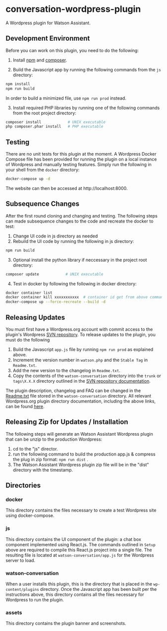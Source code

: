 # conversation-wordpress-plugin
A Wordpress plugin for Watson Assistant.

## Development Environment
Before you can work on this plugin, you need to do the following:

1. Install [npm](https://www.npmjs.com/get-npm) and [composer](https://getcomposer.org/doc/00-intro.md).

2. Build the Javascript app by running the following commands from the `js` directory:

```bash
npm install
npm run build
```

In order to build a minimized file, use `npm run prod` instead.

3. Install required PHP libraries by running one of the following commands from the root project directory:

```bash
composer install            # UNIX executable
php composer.phar install   # PHP executable
```

## Testing
There are no unit tests for this plugin at the moment. A Wordpress Docker Compose file has been 
provided for running the plugin on a local instance of Wordpress and manually testing features. 
Simply run the following in your shell from the `docker` directory:

```bash
docker-compose up -d
```

The website can then be accessed at http://localhost:8000.

## Subsequence Changes

After the first round cloning and changing and testing. The following steps can made subsequence changes to the code and recreate the docker to test:
1.  Change UI code in js directory as needed
2.  Rebuild the UI code by running the following in js directory:
```bash
npm run build
```
3.  Optional install the python library if neccessary in the project root directory:
```bash
composer update            # UNIX executable
```  
4.  Test in docker by following the following in docker directory:
```bash
docker container list
docker container kill xxxxxxxxxxx  # container id get from above command
docker-compose up --force-recreate --build -d
```

## Releasing Updates
You must first have a Wordpress.org account with commit access to the plugin's Wordpress [SVN repository](https://developer.wordpress.org/plugins/wordpress-org/how-to-use-subversion/). To release updates to the plugin, you must do the following

1. Build the Javascript `app.js` file by running `npm run prod` as explained above. 
2. Increment the version number in `watson.php` and the `Stable Tag` in `Readme.txt`.
3. Add the new version to the changelog in `Readme.txt`.
4. Copy the contents of the `watson-conversation` directory into the `trunk` or `tags\X.X.X` directory outlined in the [SVN repository documentation](https://developer.wordpress.org/plugins/wordpress-org/how-to-use-subversion/).

The plugin description, changelog and FAQ can be changed in the [Readme.txt](https://developer.wordpress.org/plugins/wordpress-org/how-your-readme-txt-works/) file stored in the `watson-conversation` directory. All relevant Wordpress.org plugin directory documentation, including the above links, can be found [here](https://developer.wordpress.org/plugins/wordpress-org/).

## Releasing Zip for Updates / Installation

The following steps will generate an Watson Assistant Wordpress plugin that can be unzip to the production Wordpress:  
1. cd to the "js" director. 
2. run the following command to build the production app.js & compress the plug in zip format: `npm run dist` . 
3. The Watson Assistant Wordpress plugin zip file will be in the "dist" directory with the timestamp.

## Directories

### docker
This directory contains the files necessary to create a test Wordpress site using docker-compose.

### js
This directory contains the UI component of the plugin: a chat box component implemented using React.js. The commands outlined in `Setup` above are required to compile this React.js project into a single file. The resulting file is located at `watson-conversation/app.js` for the Wordpress server to load.

### watson-conversation
When a user installs this plugin, this is the directory that is placed in the `wp-content/plugins` directory. Once the Javascript app has been built per the instructions above, this directory contains all the files necessary for Wordpress to run the plugin.

### assets
This directory contains the plugin banner and screenshots.
